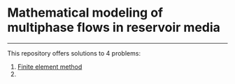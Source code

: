 # Mathematical modeling of multiphase flows in reservoir media
_____

This repository offers solutions to 4 problems:

1. [Finite element method](FEM)
2. 